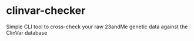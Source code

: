 # clinvar-checker
Simple CLI tool to cross-check your raw 23andMe genetic data against the ClinVar database
